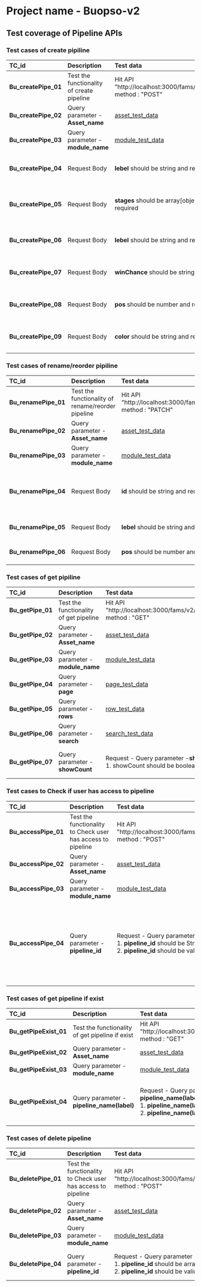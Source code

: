# Project name - Buopso-v2
## Test coverage of Pipeline APIs

### Test cases of create pipiline
TC_id|Description|Test data|Test step|
|:---|:----------|:--------|:--------|
|**Bu_createPipe_01**|Test the functionality of create pipeline|Hit API "http://localhost:3000/fams/v2/pipelines",  method : "POST"||
|**Bu_createPipe_02**|Query parameter -**Asset_name**|[asset_test_data](utility.md#asset_test_data)|[asset_test_step](utility.md#asset_test_step)|
|**Bu_createPipe_03**|Query parameter -**module_name**|[module_test_data](utility.md#module_test_data)|[module_test_step](utility.md#module_test_step)|
|**Bu_createPipe_04**|Request Body|**lebel** should be string and required|1. Pass the **lebel** as number/null data type. <br> 2. Pass the **lebel** blank to check required or not|
|**Bu_createPipe_05**|Request Body|**stages** should be array[object] and required|1. Pass the **stages** as number/null/string/array[string and number] data type. <br> 2. Pass the **stages** blank to check required or not|
|**Bu_createPipe_06**|Request Body|**lebel** should be string and required|1. Pass the **lebel** as number/null data type. <br> 2. Pass the **lebel** blank to check required or not|
|**Bu_createPipe_07**|Request Body|**winChance** should be string and required|1. Pass the **winChance** as number/null data type. <br> 2. Pass the **winChance** blank to check required or not|
|**Bu_createPipe_08**|Request Body|**pos** should be number and required|1. Pass the **pos** as string/null data type. <br> 2. Pass the **pos** blank to check required or not|
|**Bu_createPipe_09**|Request Body|**color** should be string and required|1. Pass the **color** as number/null data type. <br> 2. Pass the **color** blank to check required or not|

### Test cases of rename/reorder pipiline
TC_id|Description|Test data|Test step|
|:---|:----------|:--------|:--------|
|**Bu_renamePipe_01**|Test the functionality of rename/reorder pipeline|Hit API "http://localhost:3000/fams/v2/pipelines", method : "PATCH"||
|**Bu_renamePipe_02**|Query parameter -**Asset_name**|[asset_test_data](utility.md#asset_test_data)|[asset_test_step](utility.md#asset_test_step)|
|**Bu_renamePipe_03**|Query parameter -**module_name**|[module_test_data](utility.md#module_test_data)|[module_test_step](utility.md#module_test_step)|
|**Bu_renamePipe_04**|Request Body|**id** should be string and required|1. Pass the **id** as number/null data type. <br> 2. Pass the **id** blank to check required or not|
|**Bu_renamePipe_05**|Request Body|**lebel** should be string and required|1. Pass the **lebel** as number/null data type.|
|**Bu_renamePipe_06**|Request Body|**pos** should be number and required|1. Pass the **pos** as string/null data type.|

### Test cases of get pipiline
TC_id|Description|Test data|Test step|
|:---|:----------|:--------|:--------|
|**Bu_getPipe_01**|Test the functionality of get pipeline|Hit API "http://localhost:3000/fams/v2/pipelines", method : "GET"||
|**Bu_getPipe_02**|Query parameter -**Asset_name**|[asset_test_data](utility.md#asset_test_data)|[asset_test_step](utility.md#asset_test_step)|
|**Bu_getPipe_03**|Query parameter -**module_name**|[module_test_data](utility.md#module_test_data)|[module_test_step](utility.md#module_test_step)|
|**Bu_getPipe_04**|Query parameter -**page**|[page_test_data](utility.md#page_test_data)|[page_test_step](utility.md#page_test_step)|
|**Bu_getPipe_05**|Query parameter -**rows**|[row_test_data](utility.md#row_test_data)|[row_test_step](utility.md#row_test_step)|
|**Bu_getPipe_06**|Query parameter -**search**|[search_test_data](utility.md#search_test_data)|[search_test_step](utility.md#search_test_step)|
|**Bu_getPipe_07**|Query parameter -**showCount**|Request - Query parameter -**showCount** <br> 1. showCount should be boolean |1. pass the showCount as Number/String/null data type|

### Test cases to Check if user has access to pipeline
TC_id|Description|Test data|Test step|
|:---|:----------|:--------|:--------|
|**Bu_accessPipe_01**|Test the functionality to Check user has access to pipeline|Hit API "http://localhost:3000/fams/v2/pipelines/exists", method : "POST"||
|**Bu_accessPipe_02**|Query parameter -**Asset_name**|[asset_test_data](utility.md#asset_test_data)|[asset_test_step](utility.md#asset_test_step)|
|**Bu_accessPipe_03**|Query parameter -**module_name**|[module_test_data](utility.md#module_test_data)|[module_test_step](utility.md#module_test_step)|
|**Bu_accessPipe_04**|Query parameter -**pipeline_id**|Request - Query parameter -**pipeline_id** <br> 1. **pipeline_id** should be String and required <br> 2. **pipeline_id** should be valid/correct|1. pass the **pipeline_id** as Number/null data type. <br> 2. Pass the **pipeline_id** blank to check required or not. <br> 3. Pass the invalid **pipeline_id**|

### Test cases of get pipeline if exist
TC_id|Description|Test data|Test step|
|:---|:----------|:--------|:--------|
|**Bu_getPipeExist_01**|Test the functionality of get pipeline if exist|Hit API "http://localhost:3000/fams/v2/pipelines/exists", method : "GET"||
|**Bu_getPipeExist_02**|Query parameter -**Asset_name**|[asset_test_data](utility.md#asset_test_data)|[asset_test_step](utility.md#asset_test_step)|
|**Bu_getPipeExist_03**|Query parameter -**module_name**|[module_test_data](utility.md#module_test_data)|[module_test_step](utility.md#module_test_step)|
|**Bu_getPipeExist_04**|Query parameter -**pipeline_name(label)**|Request - Query parameter -**pipeline_name(label)** <br> 1. **pipeline_name(label)** should be String<br> 2. **pipeline_name(label)** should be valid/correct|1. pass the **pipeline_name(label)** as Number/null data type. <br> 2. Pass the invalid **pipeline_name(label)**|

### Test cases of delete pipeline
TC_id|Description|Test data|Test step|
|:---|:----------|:--------|:--------|
|**Bu_deletePipe_01**|Test the functionality to Check user has access to pipeline|Hit API "http://localhost:3000/fams/v2/pipelines/exists", method : "POST"||
|**Bu_deletePipe_02**|Query parameter -**Asset_name**|[asset_test_data](utility.md#asset_test_data)|[asset_test_step](utility.md#asset_test_step)|
|**Bu_deletePipe_03**|Query parameter -**module_name**|[module_test_data](utility.md#module_test_data)|[module_test_step](utility.md#module_test_step)|
|**Bu_deletePipe_04**|Query parameter -**pipeline_id**|Request - Query parameter -**pipeline_id** <br> 1. **pipeline_id** should be array[string]  <br> 2. **pipeline_id** should be valid/correct|1. pass the **pipeline_id** as Number/String/array[number]/null data type. <br> 2. Pass the invalid **pipeline_id**|